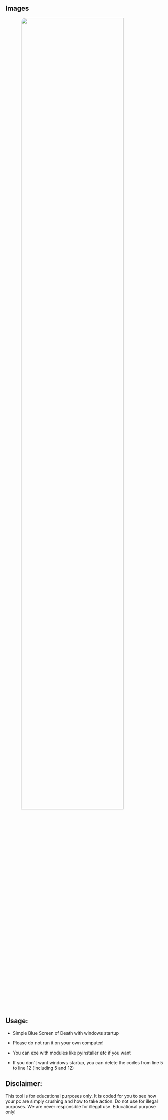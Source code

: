 ## Images
<img style="border-radius: 15px; display: block; margin-left: auto; margin-right: auto; margin-bottom:20px;" width="80%" src="https://raw.githubusercontent.com/ShiDdos/PC-BSoD/main/img/bsod.png"></img>



## Usage:

- Simple Blue Screen of Death with windows startup

- Please do not run it on your own computer!

- You can exe with modules like pyinstaller etc if you want

- If you don't want windows startup, you can delete the codes from line 5 to line 12 (including 5 and 12)

## Disclaimer:
This tool is for educational purposes only. It is coded for you to see how your pc are simply crushing and how to take action. Do not use for illegal purposes. We are never responsible for illegal use. <bold>Educational purpose only!</bold>
